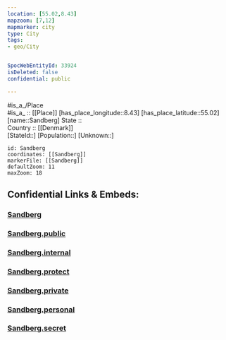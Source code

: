 ```yaml
---
location: [55.02,8.43] 
mapzoom: [7,12] 
mapmarker: city 
type: City
tags:
- geo/City


SpocWebEntityId: 33924
isDeleted: false
confidential: public

---
```

#is_a_/Place  
#is_a_ :: [[Place]] 
[has_place_longitude::8.43] 
[has_place_latitude::55.02] 
[name::Sandberg] 
State ::  
Country :: [[Denmark]]  
[StateId::] 
[Population::] 
[Unknown::] 


```leaflet
id: Sandberg
coordinates: [[Sandberg]] 
markerFile: [[Sandberg]] 
defaultZoom: 11 
maxZoom: 18
```


## Confidential Links & Embeds: 

### [Sandberg](/_Standards/Earth/Continent/Europe/Europe~North/Denmark/City/Sandberg.md) 

### [Sandberg.public](/_public/Earth/Continent/Europe/Europe~North/Denmark/City/Sandberg.public.md) 

### [Sandberg.internal](/_internal/Earth/Continent/Europe/Europe~North/Denmark/City/Sandberg.internal.md) 

### [Sandberg.protect](/_protect/Earth/Continent/Europe/Europe~North/Denmark/City/Sandberg.protect.md) 

### [Sandberg.private](/_private/Earth/Continent/Europe/Europe~North/Denmark/City/Sandberg.private.md) 

### [Sandberg.personal](/_personal/Earth/Continent/Europe/Europe~North/Denmark/City/Sandberg.personal.md) 

### [Sandberg.secret](/_secret/Earth/Continent/Europe/Europe~North/Denmark/City/Sandberg.secret.md)

